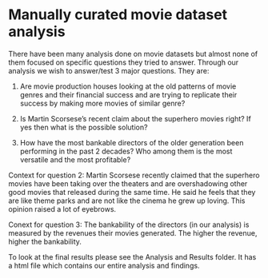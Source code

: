 # Manually curated movie dataset analysis

There have been many analysis done on movie datasets but almost none of them focused on specific questions they tried to answer. Through our analysis we wish to answer/test 3 major questions.
They are:

1. Are movie production houses looking at the old patterns of movie genres and their financial success and are trying to replicate their success by making more movies of similar genre?

2. Is Martin Scorsese’s recent claim about the superhero movies right? If yes then what is the possible solution?

3. How have the most bankable directors of the older generation been performing in the past 2 decades? Who among them is the most versatile and the most profitable?

Context for question 2: Martin Scorsese recently claimed that the superhero movies have been taking over the theaters and are overshadowing other good movies that released during the same time. He said he feels that they are like theme parks and are not like the cinema he grew up loving. This opinion raised a lot of eyebrows.

Conext for question 3: The bankability of the directors (in our analysis) is measured by the revenues their movies generated. The higher the revenue, higher the bankability.

To look at the final results please see the Analysis and Results folder. It has a html file which contains our entire analysis and findings.
